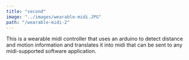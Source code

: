 ```yaml
---
title: "second"
image: "../images/wearable-midi.JPG"
path: "/wearable-midi-2"
---
```


This is a wearable midi controller that uses an arduino to detect distance and motion information and translates it into midi that can be sent to any midi-supported software application.